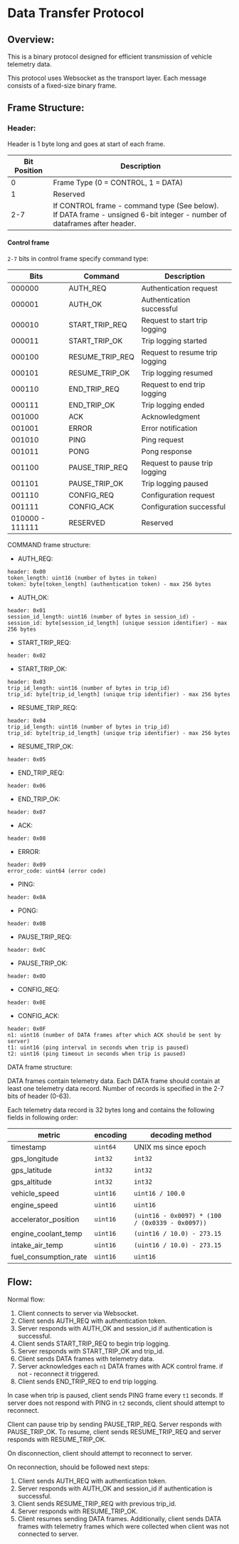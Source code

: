 # Data Transfer Protocol

## Overview:

This is a binary protocol designed for efficient transmission of vehicle telemetry data.

This protocol uses Websocket as the transport layer. Each message consists of a fixed-size binary frame.

## Frame Structure:

### Header:

Header is 1 byte long and goes at start of each frame.

| Bit Position | Description                                                                                                                 |
|--------------|-----------------------------------------------------------------------------------------------------------------------------|
| 0            | Frame Type (0 = CONTROL, 1 = DATA)                                                                                          |
| 1            | Reserved                                                                                                                    |
| 2-7          | If CONTROL frame - command type (See below).<br>If DATA frame - unsigned 6-bit integer - number of dataframes after header. |

#### Control frame

`2-7` bits in control frame specify command type:

| Bits            | Command         | Description                    |
|-----------------|-----------------|--------------------------------|
| 000000          | AUTH_REQ        | Authentication request         |
| 000001          | AUTH_OK         | Authentication successful      |
| 000010          | START_TRIP_REQ  | Request to start trip logging  |
| 000011          | START_TRIP_OK   | Trip logging started           |
| 000100          | RESUME_TRIP_REQ | Request to resume trip logging |
| 000101          | RESUME_TRIP_OK  | Trip logging resumed           |
| 000110          | END_TRIP_REQ    | Request to end trip logging    |
| 000111          | END_TRIP_OK     | Trip logging ended             |
| 001000          | ACK             | Acknowledgment                 |
| 001001          | ERROR           | Error notification             |
| 001010          | PING            | Ping request                   |
| 001011          | PONG            | Pong response                  |
| 001100          | PAUSE_TRIP_REQ  | Request to pause trip logging  |
| 001101          | PAUSE_TRIP_OK   | Trip logging paused            |
| 001110          | CONFIG_REQ      | Configuration request          |
| 001111          | CONFIG_ACK      | Configuration successful       |
| 010000 - 111111 | RESERVED        | Reserved                       |

COMMAND frame structure:

- AUTH_REQ:
```text
header: 0x00
token_length: uint16 (number of bytes in token)
token: byte[token_length] (authentication token) - max 256 bytes
```

- AUTH_OK:
```text
header: 0x01
session_id_length: uint16 (number of bytes in session_id) - 
session_id: byte[session_id_length] (unique session identifier) - max 256 bytes
```

- START_TRIP_REQ:
```text
header: 0x02
```
- START_TRIP_OK:
```text
header: 0x03
trip_id_length: uint16 (number of bytes in trip_id)
trip_id: byte[trip_id_length] (unique trip identifier) - max 256 bytes
```

- RESUME_TRIP_REQ:
```text
header: 0x04
trip_id_length: uint16 (number of bytes in trip_id)
trip_id: byte[trip_id_length] (unique trip identifier) - max 256 bytes
```

- RESUME_TRIP_OK:
```text
header: 0x05
```

- END_TRIP_REQ:
```text
header: 0x06
```

- END_TRIP_OK:
```text
header: 0x07
```

- ACK:
```text
header: 0x08
```

- ERROR:
```text
header: 0x09
error_code: uint64 (error code)
```

- PING:
```text
header: 0x0A
```

- PONG:
```text
header: 0x0B
```

- PAUSE_TRIP_REQ:
```text
header: 0x0C
```

- PAUSE_TRIP_OK:
```text
header: 0x0D
```

- CONFIG_REQ:
```text
header: 0x0E
```

- CONFIG_ACK:
```text
header: 0x0F
n1: uint16 (number of DATA frames after which ACK should be sent by server)
t1: uint16 (ping interval in seconds when trip is paused)
t2: uint16 (ping timeout in seconds when trip is paused)
```

DATA frame structure:

DATA frames contain telemetry data. Each DATA frame should contain at least one telemetry data record. Number of records is specified in the 2-7 bits of header (0-63).

Each telemetry data record is 32 bytes long and contains the following fields in following order:

| metric                | encoding | decoding method                                 |
|-----------------------|----------|-------------------------------------------------|
| timestamp             | `uint64` | UNIX ms since epoch                             |
| gps_longitude         | `int32`  | `int32`                                         |
| gps_latitude          | `int32`  | `int32`                                         |
| gps_altitude          | `int32`  | `int32`                                         |
| vehicle_speed         | `uint16` | `uint16 / 100.0`                                |
| engine_speed          | `uint16` | `uint16`                                        |
| accelerator_position  | `uint16` | `(uint16 - 0x0097) * (100 / (0x0339 - 0x0097))` |
| engine_coolant_temp   | `uint16` | `(uint16 / 10.0) - 273.15`                      |
| intake_air_temp       | `uint16` | `(uint16 / 10.0) - 273.15`                      |
| fuel_consumption_rate | `uint16` | `uint16`                                        |


## Flow:

Normal flow:
1. Client connects to server via Websocket.
2. Client sends AUTH_REQ with authentication token.
3. Server responds with AUTH_OK and session_id if authentication is successful.
4. Client sends START_TRIP_REQ to begin trip logging.
5. Server responds with START_TRIP_OK and trip_id.
6. Client sends DATA frames with telemetry data.
7. Server acknowledges each `n1` DATA frames with ACK control frame. if not - reconnect it triggered.
8. Client sends END_TRIP_REQ to end trip logging.

In case when trip is paused, client sends PING frame every `t1` seconds. If server does not respond with PING in `t2` seconds, client should attempt to reconnect.

Client can pause trip by sending PAUSE_TRIP_REQ. Server responds with PAUSE_TRIP_OK. To resume, client sends RESUME_TRIP_REQ and server responds with RESUME_TRIP_OK.

On disconnection, client should attempt to reconnect to server.

On reconnection, should be followed next steps:
1. Client sends AUTH_REQ with authentication token.
2. Server responds with AUTH_OK and session_id if authentication is successful.
3. Client sends RESUME_TRIP_REQ with previous trip_id.
4. Server responds with RESUME_TRIP_OK.
5. Client resumes sending DATA frames. Additionally, client sends DATA frames with telemetry frames which were collected when client was not connected to server.

